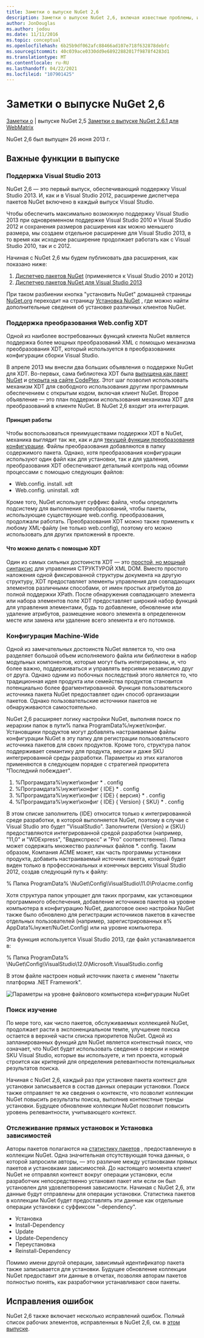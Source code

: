 ```yaml
---
title: Заметки о выпуске NuGet 2,6
description: Заметки о выпуске NuGet 2,6, включая известные проблемы, исправления ошибок, добавленные функции и DCR.
author: JonDouglas
ms.author: jodou
ms.date: 11/11/2016
ms.topic: conceptual
ms.openlocfilehash: 6b25b9df062afc88466ad107e718f632878debfc
ms.sourcegitcommit: 40c039ace0330dd9e68922882017f9878f4283d1
ms.translationtype: MT
ms.contentlocale: ru-RU
ms.lasthandoff: 04/22/2021
ms.locfileid: "107901425"
---
```

# <a name="nuget-26-release-notes"></a>Заметки о выпуске NuGet 2,6

[Заметки о](../release-notes/nuget-2.5.md)  |  выпуске NuGet 2,5 [Заметки о выпуске NuGet 2.6.1 для WebMatrix](../release-notes/nuget-2.6.1-for-webmatrix.md)

NuGet 2,6 был выпущен 26 июня 2013 г.

## <a name="notable-features-in-the-release"></a>Важные функции в выпуске

### <a name="support-for-visual-studio-2013"></a>Поддержка Visual Studio 2013

NuGet 2,6 — это первый выпуск, обеспечивающий поддержку Visual Studio 2013. И, как и в Visual Studio 2012, расширение диспетчера пакетов NuGet включено в каждый выпуск Visual Studio.

Чтобы обеспечить максимально возможную поддержку Visual Studio 2013 при одновременном поддержке Visual Studio 2010 и Visual Studio 2012 и сохранения размеров расширения как можно меньшего размера, мы создаем отдельное расширение для Visual Studio 2013, в то время как исходное расширение продолжает работать как с Visual Studio 2010, так и с 2012.

Начиная с NuGet 2,6 мы будем публиковать два расширения, как показано ниже:

1. [Диспетчер пакетов NuGet](https://marketplace.visualstudio.com/items?itemName=NuGetTeam.NuGetPackageManager) (применяется к Visual Studio 2010 и 2012)
1. [Диспетчер пакетов NuGet для Visual Studio 2013](https://marketplace.visualstudio.com/items?itemName=NuGetTeam.NuGetPackageManagerforVisualStudio2013)

При таком разбиении кнопка "установить NuGet" домашней страницы [NuGet.org](https://nuget.org) переходит на страницу [Установка NuGet](../install-nuget-client-tools.md) , где можно найти дополнительные сведения об установке различных клиентов NuGet.

<a name="xdt"></a>

### <a name="xdt-webconfig-transformation-support"></a>Поддержка преобразования Web.config XDT

Одной из наиболее востребованных функций клиента NuGet является поддержка более мощных преобразований XML с помощью механизма преобразования XDT, который используется в преобразованиях конфигурации сборки Visual Studio.

В апреле 2013 мы внесли два больших объявления о поддержке NuGet для XDT. Во-первых, сама библиотека XDT была [выпущена как пакет NuGet](https://nuget.org/packages/Microsoft.Web.Xdt) и [открыта на сайте CodePlex](http://xdt.codeplex.com/). Этот шаг позволил использовать механизм XDT для свободного использования другим программным обеспечением с открытым кодом, включая клиент NuGet. Второе объявление — это план поддержки использования механизма XDT для преобразований в клиенте NuGet. В NuGet 2,6 входит эта интеграция.

#### <a name="how-it-works"></a>Принцип работы

Чтобы воспользоваться преимуществами поддержки XDT в NuGet, механика выглядит так же, как и для [текущей функции преобразования конфигурации](../create-packages/source-and-config-file-transformations.md).
Файлы преобразования добавляются в папку содержимого пакета. Однако, хотя преобразования конфигурации используют один файл как для установки, так и для удаления, преобразования XDT обеспечивают детальный контроль над обоими процессами с помощью следующих файлов:

- Web.config. install. xdt
- Web.config. uninstall. xdt

Кроме того, NuGet использует суффикс файла, чтобы определить подсистему для выполнения преобразований, чтобы пакеты, использующие существующие web.config. преобразования, продолжали работать. Преобразования XDT можно также применить к любому XML-файлу (не только web.config), поэтому его можно использовать для других приложений в проекте.

#### <a name="what-you-can-do-with-xdt"></a>Что можно делать с помощью XDT

Один из самых сильных достоинств XDT — это [простой, но мощный синтаксис](/previous-versions/aspnet/dd465326(v=vs.110)) для управления СТРУКТУРОЙ XML DOM. Вместо простого наложения одной фиксированной структуры документа на другую структуру, XDT предоставляет элементы управления для совпадающих элементов различными способами, от имен простых атрибутов до полной поддержки XPath. После обнаружения совпадающего элемента или набора элементов поле XDT предоставляет широкий набор функций для управления элементами, будь то добавление, обновление или удаление атрибутов, размещение нового элемента в определенном месте или замена или удаление всего элемента и его потомков.

### <a name="machine-wide-configuration"></a>Конфигурация Machine-Wide

Одной из замечательных достоинств NuGet является то, что она разделяет большой объем исполняемого файла или библиотеки в набор модульных компонентов, которые могут быть интегрированы, и, что более важно, поддерживаться и управлять версиями независимо друг от друга. Однако одним из побочных последствий этого является то, что традиционная идея продукта или семейства продуктов становится потенциально более фрагментированной.
Функция пользовательского источника пакета NuGet предоставляет один способ организации пакетов. Однако пользовательские источники пакетов не обнаруживаются самостоятельно.

NuGet 2,6 расширяет логику настройки NuGet, выполняя поиск по иерархии папок в пути% папка ProgramData%/нужет/конфиг. Установщики продуктов могут добавлять настраиваемые файлы конфигурации NuGet в эту папку для регистрации пользовательского источника пакетов для своих продуктов. Кроме того, структура папок поддерживает семантику для продукта, версии и даже SKU интегрированной среды разработки. Параметры из этих каталогов применяются в следующем порядке с стратегией приоритета "Последний побеждает".

1. %Програмдата%\нужет\конфиг \* . config
2. %Програмдата%\нужет\конфиг \{ IDE} \* . config
3. %Програмдата%\нужет\конфиг \{ IDE} \{ версия} \* . config
4. %Програмдата%\нужет\конфиг \{ IDE} \{ Version} \{ SKU} \* . config

В этом списке заполнитель {IDE} относится только к интегрированной среде разработки, в которой выполняется NuGet, поэтому в случае с Visual Studio это будет "VisualStudio". Заполнители {Version} и {SKU} предоставляются интегрированной средой разработки (например, "11,0" и "WDExpress", "Ввдекспресс" и "Pro" соответственно). Папка может содержать множество различных файлов *. config.
Таким образом, Компания ACME может, как часть программы установки продукта, добавить настраиваемый источник пакета, который будет виден только в профессиональных и конечных версиях Visual Studio 2012, создав следующий путь к файлу:

% Папка ProgramData% \NuGet\Config\VisualStudio\11.0\Pro\acme.config

Хотя структура папок упрощает для таких программ, как установщики программного обеспечения, добавление источников пакетов на уровне компьютера в конфигурацию NuGet, диалоговое окно настройки NuGet также было обновлено для регистрации источников пакетов в качестве отдельных пользователей (например, зарегистрированных в% AppData%/нужет/NuGet.Config) или на уровне компьютера.

Эта функция используется Visual Studio 2013, где файл устанавливается в:

% Папка ProgramData% \NuGet\Config\VisualStudio\12.0\Microsoft.VisualStudio.config

В этом файле настроен новый источник пакета с именем "пакеты платформа .NET Framework".

![Параметры на уровне файлового компьютера конфигурации NuGet](./media/NuGet-Config-File-Machine-Wide.png)

### <a name="contextualizing-search"></a>Поиск изучение

По мере того, как число пакетов, обслуживаемых коллекцией NuGet, продолжает расти в экспоненциальном темпе, улучшение поиска остается в верхней части списка приоритетов NuGet. Одной из запланированных функций для NuGet является контекстный поиск, что означает, что NuGet будет использовать сведения о версии и номере SKU Visual Studio, которые вы используете, и тип проекта, который строится как критерий для определения релевантности потенциальных результатов поиска.

Начиная с NuGet 2,6, каждый раз при установке пакета контекст для установки записывается в состав данных операции установки.  Поиск также отправляет те же сведения о контексте, что позволит коллекции NuGet повысить результаты поиска, выполнив контекстные тренды установки.  Будущее обновление коллекции NuGet позволит повысить уровень релевантности, учитывающего контекст.

### <a name="tracking-direct-installs-vs-dependency-installs"></a>Отслеживание прямых установок и Установка зависимостей

Авторы пакетов полагаются на [статистику пакетов](http://blog.nuget.org/20130226/Introducing-Package-Statistics.html) , предоставленную в коллекции NuGet.  Одна значительная отсутствующая точка данных, о которой запросили авторы, — это различие между установками прямых пакетов и установками зависимостей.  До настоящего момента клиент NuGet не отправлял контекст вокруг операции установки, если разработчик непосредственно установил пакет или если он был установлен для удовлетворения зависимости.
Начиная с NuGet 2,6, эти данные будут отправлены для операции установки.  Статистика пакетов в коллекции NuGet будет предоставлять эти данные как отдельные операции установки с суффиксом "-dependency".

* Установка
* Install-Dependency
* Update
* Update-Dependency
* Переустановка
* Reinstall-Dependency

Помимо имени другой операции, зависимый идентификатор пакета также записывается для установки.  Будущее обновление коллекции NuGet предоставит эти данные в отчетах, позволяя авторам пакетов полностью понять, как разработчики устанавливают свои пакеты.

## <a name="bug-fixes"></a>Исправления ошибок

NuGet 2,6 также включает несколько исправлений ошибок. Полный список рабочих элементов, исправленных в NuGet 2,6, см. в [этом выпуске](https://nuget.codeplex.com/workitem/list/advanced?keyword=&status=Closed&type=All&priority=All&release=NuGet%202.6&assignedTo=All&component=All&sortField=LastUpdatedDate&sortDirection=Descending&page=0&reasonClosed=All).